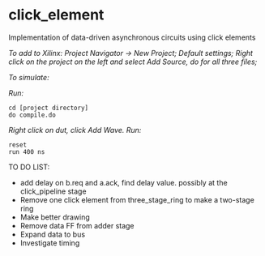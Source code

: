# click_element
Implementation of data-driven asynchronous circuits using click elements

*To add to Xilinx: Project Navigator -> New Project; Default settings; Right click on the project on the left and select Add Source, do for all three files;*

*To simulate:*

*Run:*

    cd [project directory]
    do compile.do

*Right click on dut, click Add Wave.  Run:* 

    reset
    run 400 ns


TO DO LIST:

- add delay on b.req and a.ack, find delay value. possibly at the click_pipeline stage
- Remove one click element from three_stage_ring to make a two-stage ring
- Make better drawing
- Remove data FF from adder stage
- Expand data to bus
- Investigate timing
